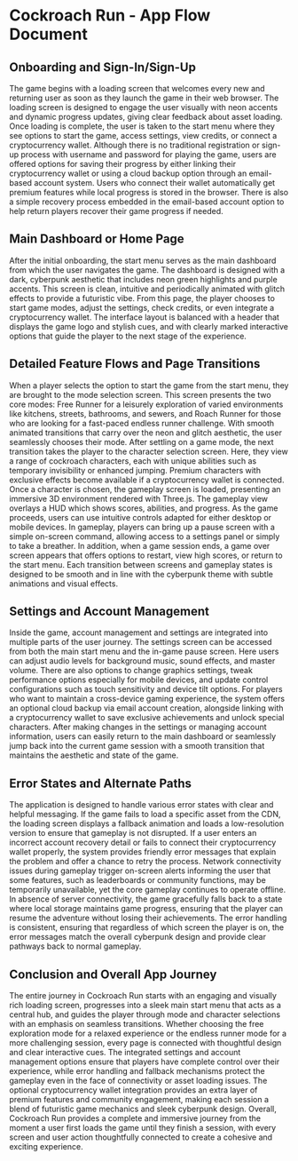 # Cockroach Run - App Flow Document

## Onboarding and Sign-In/Sign-Up

The game begins with a loading screen that welcomes every new and returning user as soon as they launch the game in their web browser. The loading screen is designed to engage the user visually with neon accents and dynamic progress updates, giving clear feedback about asset loading. Once loading is complete, the user is taken to the start menu where they see options to start the game, access settings, view credits, or connect a cryptocurrency wallet. Although there is no traditional registration or sign-up process with username and password for playing the game, users are offered options for saving their progress by either linking their cryptocurrency wallet or using a cloud backup option through an email-based account system. Users who connect their wallet automatically get premium features while local progress is stored in the browser. There is also a simple recovery process embedded in the email-based account option to help return players recover their game progress if needed.

## Main Dashboard or Home Page

After the initial onboarding, the start menu serves as the main dashboard from which the user navigates the game. The dashboard is designed with a dark, cyberpunk aesthetic that includes neon green highlights and purple accents. This screen is clean, intuitive and periodically animated with glitch effects to provide a futuristic vibe. From this page, the player chooses to start game modes, adjust the settings, check credits, or even integrate a cryptocurrency wallet. The interface layout is balanced with a header that displays the game logo and stylish cues, and with clearly marked interactive options that guide the player to the next stage of the experience.

## Detailed Feature Flows and Page Transitions

When a player selects the option to start the game from the start menu, they are brought to the mode selection screen. This screen presents the two core modes: Free Runner for a leisurely exploration of varied environments like kitchens, streets, bathrooms, and sewers, and Roach Runner for those who are looking for a fast-paced endless runner challenge. With smooth animated transitions that carry over the neon and glitch aesthetic, the user seamlessly chooses their mode. After settling on a game mode, the next transition takes the player to the character selection screen. Here, they view a range of cockroach characters, each with unique abilities such as temporary invisibility or enhanced jumping. Premium characters with exclusive effects become available if a cryptocurrency wallet is connected. Once a character is chosen, the gameplay screen is loaded, presenting an immersive 3D environment rendered with Three.js. The gameplay view overlays a HUD which shows scores, abilities, and progress. As the game proceeds, users can use intuitive controls adapted for either desktop or mobile devices. In gameplay, players can bring up a pause screen with a simple on-screen command, allowing access to a settings panel or simply to take a breather. In addition, when a game session ends, a game over screen appears that offers options to restart, view high scores, or return to the start menu. Each transition between screens and gameplay states is designed to be smooth and in line with the cyberpunk theme with subtle animations and visual effects.

## Settings and Account Management

Inside the game, account management and settings are integrated into multiple parts of the user journey. The settings screen can be accessed from both the main start menu and the in-game pause screen. Here users can adjust audio levels for background music, sound effects, and master volume. There are also options to change graphics settings, tweak performance options especially for mobile devices, and update control configurations such as touch sensitivity and device tilt options. For players who want to maintain a cross-device gaming experience, the system offers an optional cloud backup via email account creation, alongside linking with a cryptocurrency wallet to save exclusive achievements and unlock special characters. After making changes in the settings or managing account information, users can easily return to the main dashboard or seamlessly jump back into the current game session with a smooth transition that maintains the aesthetic and state of the game.

## Error States and Alternate Paths

The application is designed to handle various error states with clear and helpful messaging. If the game fails to load a specific asset from the CDN, the loading screen displays a fallback animation and loads a low-resolution version to ensure that gameplay is not disrupted. If a user enters an incorrect account recovery detail or fails to connect their cryptocurrency wallet properly, the system provides friendly error messages that explain the problem and offer a chance to retry the process. Network connectivity issues during gameplay trigger on-screen alerts informing the user that some features, such as leaderboards or community functions, may be temporarily unavailable, yet the core gameplay continues to operate offline. In absence of server connectivity, the game gracefully falls back to a state where local storage maintains game progress, ensuring that the player can resume the adventure without losing their achievements. The error handling is consistent, ensuring that regardless of which screen the player is on, the error messages match the overall cyberpunk design and provide clear pathways back to normal gameplay.

## Conclusion and Overall App Journey

The entire journey in Cockroach Run starts with an engaging and visually rich loading screen, progresses into a sleek main start menu that acts as a central hub, and guides the player through mode and character selections with an emphasis on seamless transitions. Whether choosing the free exploration mode for a relaxed experience or the endless runner mode for a more challenging session, every page is connected with thoughtful design and clear interactive cues. The integrated settings and account management options ensure that players have complete control over their experience, while error handling and fallback mechanisms protect the gameplay even in the face of connectivity or asset loading issues. The optional cryptocurrency wallet integration provides an extra layer of premium features and community engagement, making each session a blend of futuristic game mechanics and sleek cyberpunk design. Overall, Cockroach Run provides a complete and immersive journey from the moment a user first loads the game until they finish a session, with every screen and user action thoughtfully connected to create a cohesive and exciting experience.
